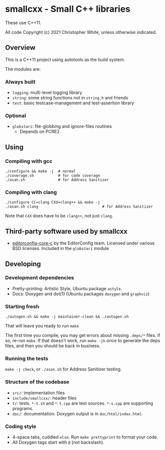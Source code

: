 # smallcxx - Small C++ libraries

These use C++11.

All code Copyright (c) 2021 Christopher White, unless otherwise indicated.

## Overview

This is a C++11 project using autotools as the build system.

The modules are:

### Always built

- `logging`: multi-level logging library
- `string`: some string functions not in `string.h` and friends
- `test`: basic testcase-management and test-assertion library

### Optional

- `globstari`: file-globbing and ignore-files routines
  - Depends on PCRE2

## Using

### Compiling with gcc

    ./configure && make -j  # normal
    ./coverage.sh           # for code coverage
    ./asan.sh               # for Address Sanitizer

### Compiling with clang

    ./configure CC=clang CXX=clang++ && make -j
    ./asan.sh clang                             # for Address Sanitizer

Note that `CXX` does have to be `clang++`, not just `clang`.

## Third-party software used by smallcxx

- [editorconfig-core-c](https://github.com/editorconfig/editorconfig-core-c)
  by the EditorConfig team.  Licensed under various BSD licenses.
  Included in the `globstari` module

## Developing

### Development dependencies

- Pretty-printing: Artistic Style, Ubuntu package `astyle`.
- Docs: Doxygen and dot(1) (Ubuntu packages `doxygen` and `graphviz`)

### Starting fresh

    ./autogen.sh && make -j maintainer-clean && ./autogen.sh

That will leave you ready to run `make`

The first time you compile, you may get errors about missing `.deps/*` files.
If so, re-run `make`.  If that doesn't work, run `make -jk` once to generate
the deps files, and then you should be back in business.

### Running the tests

`make -j check`, or `./asan.sh` for Address Sanitizer testing.

### Structure of the codebase

- `src/`: implementation files
- `include/smallcxx/`: header files
- `t/`: tests.  `*-t.sh` and `*-t.cpp` are test sources.  `*-s.cpp` are
  supporting programs.
- `doc/`: documentation.  Doxygen output is in `doc/html/index.html`.

### Coding style

- 4-space tabs, cuddled `else`.  Run `make prettyprint` to format your code.
- All Doxygen tags start with `@` (not backslash).
